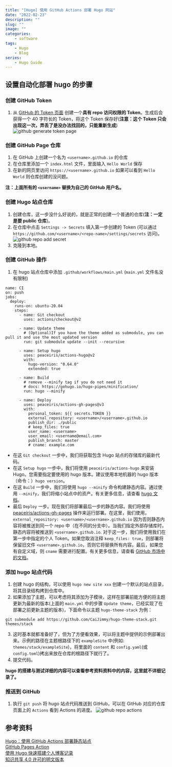 ```yaml
---
title: "[Hugo] 使用 GitHub Actions 部署 Hugo 网站"  
date: "2022-02-23"  
description: ""  
slug: ""  
image: ""  
categories:  
    - software
tags:  
    - Hugo
    - Blog
series:
    - Hugo Guide
---  
```


## 设置自动化部署 hugo 的步骤

### 创建 GitHub Token
1. 从 [GitHub 的 Token 页面](https://github.com/settings/tokens/new) 创建一个**具有 repo 访问权限的 Token**。生成后会获得一个 40 字符长的 Token，将这个 Token 保存好(**注意：这个 Token 只会出现这一次，弄丢了是没办法找回的，只能重新生成**)
![github generate token page](github_generate_token.jpg)  

### 创建 GitHub Page 仓库
1. 在 GitHub 上创建一个名为 `<username>.github.io` 的仓库
2. 在仓库里添加一个 `index.html` 文件，里面输入 `Hello World` 保存
3. 在新的网页里访问 `https://<username>.github.io` 如果可以看到 `Hello World` 则仓库创建的没问题。

**注：上面所有的 `<username>` 替换为自己的 GitHub 用户名。**

### 创建 Hugo 站点仓库
1. 创建仓库，这一步没什么好说的，就是正常的创建一个普通的仓库(**注：一定是要 public 仓库**)。
2. 在仓库中点击 `Settings -> Secrets` 填入第一步创建的 Token (可以通过 `https://github.com/<username>/<repo-name>/settings/secrets` 访问)。
![github repo add secret](github_repo_add_secret.jpg)  
3. 克隆到本地。

### 创建 GitHub 操作
1. 在 hugo 站点仓库中添加 `.github/workflows/main.yml` (`main.yml` 文件名没有限制)
```
name: CI
on: push
jobs:
  deploy:
    runs-on: ubuntu-20.04
    steps:
      - name: Git checkout
        uses: actions/checkout@v2

      - name: Update theme
        # (Optional)If you have the theme added as submodule, you can pull it and use the most updated version
        run: git submodule update --init --recursive

      - name: Setup hugo
        uses: peaceiris/actions-hugo@v2
        with:
          hugo-version: "0.64.0"
          extended: true

      - name: Build
        # remove --minify tag if you do not need it
        # docs: https://gohugo.io/hugo-pipes/minification/
        run: hugo --minify

      - name: Deploy
        uses: peaceiris/actions-gh-pages@v3
        with:
          personal_token: ${{ secrets.TOKEN }}
          external_repository: <username>/<username>.github.io
          publish_dir: ./public
          # keep_files: true
          user_name: <username>
          user_email: <username@email.com>
          publish_branch: master
          # cname: example.com
```
  - 在这 `Git checkout` 一步中，我们将获取包含 Hugo 站点的存储库的最新代码。
  - 在这 `Setup hugo` 一步中，我们将使用 `peaceiris/actions-hugo` 来安装 Hugo。您需要指定要使用的 hugo 版本。建议使用本地机器的 hugo 版本（命令：）`hugo version`。
  - 在这 `Build` 一步中，我们将使用 `hugo --minify` 命令构建静态内容。通过使用 `--minify`，我们将缩小站点中的资产。有关更多信息，请查看 [hugo 文档](https://gohugo.io/hugo-pipes/minification/)。
  - 最后 `Deploy` 一步。现在我们将部署最后一步的静态内容。我们将使用 [peaceiris/actions-gh-pages](https://github.com/peaceiris/actions-gh-pages) 操作来运行部署。在这里，我们使用，`external_repository: <username>/<username>.github.io` 因为否则静态内容将被推送到同一个 repo 中（在不同的分支中）。当我们指定外部存储库时，静态内容将被推送到 `<username>.github.io`. 对于这一步，我们将使用我们在第一步中指定的个人 Token。如果您取消注释 `keep_files: true`，则部署将保留旧文件 `<username>.github.io`，否则它将替换所有内容。最后，如果您有自定义域，则 `cname` 需要进行配置。有关更多信息，请查看 [GitHub 市场中的文档](https://github.com/marketplace/actions/github-pages-action)。

### 添加 hugo 站点代码
1. 创建 hugo 的结构，可以使用 `hugo new site xxx` 创建一个默认的站点目录，将其目录结构拷到仓库中。
2. 如果添加了主题，可以考虑将其添加为子模块，这样在部署前能方便的将主题更新为最新的版本(上面的 `main.yml` 中的步骤 `Update theme`，已经实现了在部署之前更新主题的版本)，下面命令以主题 `hugo-theme-stack` 为例：
```
git submodule add https://github.com/CaiJimmy/hugo-theme-stack.git themes/stack
```

3. 这时基本就都准备好了，但为了方便看效果，可以将主题中提供的示例部署出来。示例的路径在主题根路径下的 `exampleSite` 中(例如: `themes/stack/exampleSite`)，将里面的 `content` 和 `config.yaml`(或 `config.toml`)拷出来放在仓库的根路径下就行了。
4. 提交代码。

**hugo 的搭建与测试详细的内容可以查看参考资料资料中的内容，这里就不详细记录了。**

### 推送到 GitHub
1. 执行 `git push` 将 hugo 站点代码推送到 GitHub，可以在 GitHub 对应的仓库页面上的 `Actions` 看到 Actions 的进度。
![github repo actions](github_repo_actions.jpg)

## 参考资料
[Hugo：使用 GitHub Actions 部署静态站点](https://ruddra.com/hugo-deploy-static-page-using-github-actions/)  
[GitHub Pages Action](https://github.com/peaceiris/actions-gh-pages)  
[使用 Hugo 快速搭建个人博客记录](https://blog.wangjunfeng.com/post/hugo/)  
[知识共享 4.0 许可的明文版本](https://creativecommons.org/2014/01/07/plaintext-versions-of-creative-commons-4-0-licenses/)  
